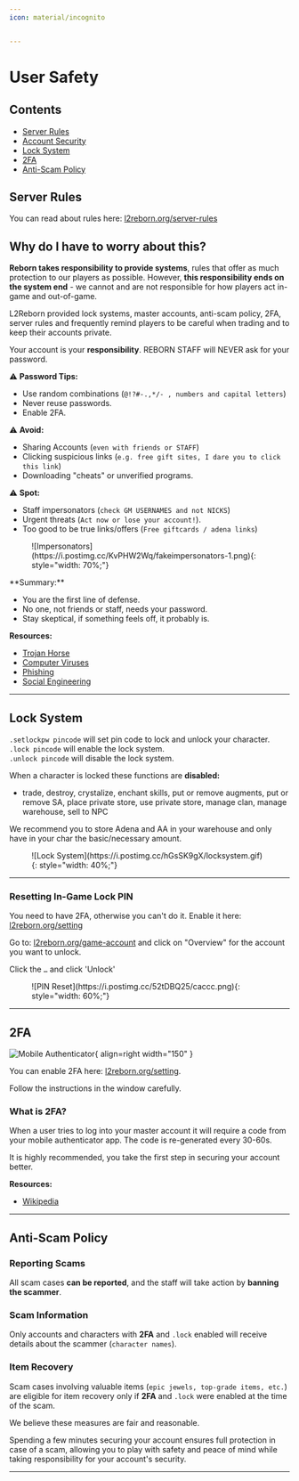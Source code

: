 ```yaml
---
icon: material/incognito


---
```


# User Safety

## Contents
- [Server Rules](#server-rules)
- [Account Security](#why-do-i-have-to-worry-about-this)
- [Lock System](#lock-system)
- [2FA](#2fa)
- [Anti-Scam Policy](#anti-scam-policy)

## Server Rules
You can read about rules here: [l2reborn.org/server-rules](https://l2reborn.org/server-rules/)

## Why do I have to worry about this?
**Reborn takes responsibility to provide systems**, rules that offer as much protection to our players as possible. However, **this responsibility ends on the system end** - we cannot and are not responsible for how players act in-game and out-of-game. 

L2Reborn provided lock systems, master accounts, anti-scam policy, 2FA, server rules and frequently remind players to be careful when trading and to keep their accounts private. 

Your account is your **responsibility**. REBORN STAFF will NEVER ask for your password.

:warning: **Password Tips:**

- Use random combinations (`@!?#-.,*/- , numbers and capital letters`)
- Never reuse passwords.
- Enable 2FA.

:warning: **Avoid:**

- Sharing Accounts (`even with friends or STAFF`)
- Clicking suspicious links (`e.g. free gift sites, I dare you to click this link`)
- Downloading "cheats" or unverified programs.

:warning: **Spot:**

- Staff impersonators (`check GM USERNAMES and not NICKS`)
- Urgent threats (`Act now or lose your account!`).
- Too good to be true links/offers (`Free giftcards / adena links`)
<figure markdown="1">
![Impersonators](https://i.postimg.cc/KvPHW2Wq/fakeimpersonators-1.png){: style="width: 70%;"} <br>
</figure>
**Summary:**

- You are the first line of defense.
- No one, not friends or staff, needs your password.
- Stay skeptical, if something feels off, it probably is.

**Resources:**

- [Trojan Horse](https://computer.howstuffworks.com/trojan-horse.htm?s1sid=p72jxahoyuw542hapz3ymntx&srch_tag=cr5h2zidpuzx5tq2happ4z4nbvrw2ac4)
- [Computer Viruses](https://computer.howstuffworks.com/virus.htm?s1sid=eel1e9ghs7mx46h94ct1qipt&srch_tag=zxjxanufcg27gc3f5j5suqausw7tl6lw)
- [Phishing](https://computer.howstuffworks.com/phishing.htm)
- [Social Engineering](https://www.okta.com/identity-101/social-engineering/)
<hr>

## Lock System

`.setlockpw pincode` will set pin code to lock and unlock your character. <br>
`.lock pincode` will enable the lock system. <br>
`.unlock pincode` will disable the lock system.

When a character is locked these functions are **disabled:**

- trade, destroy, crystalize, enchant skills, put or remove augments, put or remove SA, place private store, use private store, manage clan, manage warehouse, sell to NPC

We recommend you to store Adena and AA in your warehouse and only have in your char the basic/necessary amount.
<figure markdown="1">
![Lock System](https://i.postimg.cc/hGsSK9gX/locksystem.gif){: style="width: 40%;"}
</figure>
<hr>

### Resetting In-Game Lock PIN
You need to have 2FA, otherwise you can't do it. Enable it here: [l2reborn.org/setting](https://l2reborn.org/setting/)

Go to: [l2reborn.org/game-account](https://l2reborn.org/game-account/) and click on "Overview" for the account you want to unlock.

Click the `…` and click 'Unlock'

<figure markdown="1">
![PIN Reset](https://i.postimg.cc/52tDBQ25/caccc.png){: style="width: 60%;"}
</figure>

<hr>

## 2FA
![Mobile Authenticator](https://upload.wikimedia.org/wikipedia/commons/0/0f/Aegis_Authenticator_3.2_screenshot.png){ align=right width="150" }

You can enable 2FA here: [l2reborn.org/setting](https://l2reborn.org/setting/). 

Follow the instructions in the window carefully.

### What is 2FA?

When a user tries to log into your master account it will require a code from your mobile authenticator app. The code is re-generated every 30-60s.

It is highly recommended, you take the first step in securing your account better.

**Resources:**

- [Wikipedia](https://en.wikipedia.org/wiki/Multi-factor_authentication#Mobile_phone-based_authentication)
<hr>

## Anti-Scam Policy

### Reporting Scams

All scam cases **can be reported**, and the staff will take action by **banning the scammer**.

### Scam Information

Only accounts and characters with **2FA** and `.lock` enabled will receive details about the scammer (`character names`).

### Item Recovery

Scam cases involving valuable items (`epic jewels, top-grade items, etc.`) are eligible for item recovery only if **2FA** and `.lock` were enabled at the time of the scam.

We believe these measures are fair and reasonable. 

Spending a few minutes securing your account ensures full protection in case of a scam, allowing you to play with safety and peace of mind while taking responsibility for your account's security.
<hr>